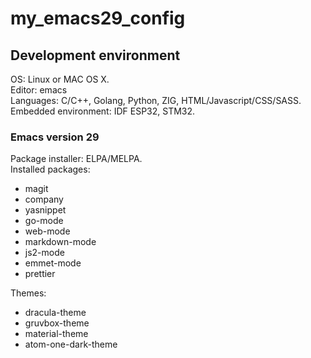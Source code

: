 # my_emacs29_config
## Development environment
OS: Linux or MAC OS X.  
Editor: emacs  
Languages: C/C++, Golang, Python, ZIG, HTML/Javascript/CSS/SASS.  
Embedded environment: IDF ESP32, STM32.  

### Emacs version 29
Package installer: ELPA/MELPA.  
Installed packages:  
- magit
- company
- yasnippet
- go-mode
- web-mode
- markdown-mode
- js2-mode
- emmet-mode
- prettier

Themes:  
- dracula-theme
- gruvbox-theme
- material-theme
- atom-one-dark-theme
  
  
